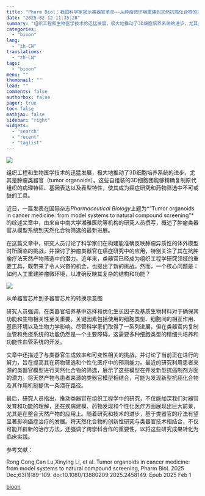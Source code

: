 ```yaml
---
title: "Pharm Biol：我国科学家揭示类器官革命——从肿瘤微环境重建到天然抗癌化合物的发现"
date: "2025-02-12 11:35:28"
summary: "组织工程和生物医学技术的迅猛发展，极大地推动了3D细胞培养系统的进步，尤其是肿瘤类器官（tu..."
categories:
  - "bioon"
lang:
  - "zh-CN"
translations:
  - "zh-CN"
tags:
  - "bioon"
menu: ""
thumbnail: ""
lead: ""
comments: false
authorbox: false
pager: true
toc: false
mathjax: false
sidebar: "right"
widgets:
  - "search"
  - "recent"
  - "taglist"
---
```


![](https://img.medsci.cn/bioon-com/20250211/1739244786484_8827638.jpeg)

组织工程和生物医学技术的迅猛发展，极大地推动了3D细胞培养系统的进步，尤其是肿瘤类器官（tumor organoids）。这些自组装的3D细胞团能够精确复制原代组织的病理特征、基因表达以及表型特性，使其成为癌症研究和药物筛选中不可或缺的工具。

近日，一篇发表在国际杂志*Pharmaceutical Biology*上题为*“Tumor organoids in cancer medicine: from model systems to natural compound screening”*的综述文章中，由来自中南大学湘雅医院等机构的研究人员撰写，概述了肿瘤类器官从模型系统到天然化合物筛选的最新进展。

在这篇文章中，研究人员讨论了科学家们在构建能准确反映肿瘤异质性的体外模型时所面临的挑战，并探讨了肿瘤类器官在癌症研究中的应用，特别关注了其在抗肿瘤疗法天然产物筛选中的潜力。近年来，类器官已经成为组织工程学研究领域的重要工具，既带来了令人兴奋的机会，也提出了新的挑战。然而，一个核心问题是：如何人工重建肿瘤微环境，以准确反映其复杂的结构和功能？

![](https://msimg.bioon.com/bioon-com/20250210/1739187988551_1938376.jpg)

从单器官芯片到多器官芯片的转换示意图

研究人员强调，在类器官培养基中选择和优化生长因子及基质生物材料对于确保其功能和生物相关性至关重要。关键因素包括使用的细胞类型、细胞间的相互作用、基质环境以及生物力学影响。尽管科学家们取得了一系列进展，但在类器官内复制血管和免疫系统的功能仍然是一个主要障碍，这需要多种细胞类型的精细共培养和功能性血管系统的开发。

文章中还描述了与类器官生成效率和可变性相关的挑战，并讨论了当前正在进行的努力，旨在提高其在药物筛选和个性化医疗中的预测能力。最近的研究利用患者来源的类器官模型进行天然化合物的筛选，展示了这些模型在开发新型抗癌制剂方面的潜力。将天然产物与患者来源的类器官模型相结合，可能为发现新型抗癌化合物及其作用机制提供一条潜在路径。

最后，研究人员指出，推动类器官在组织工程学中的研究，不仅能加深我们对器官发育和功能的理解，还在疾病建模、药物发现和个性化医疗方面展现出巨大前景，尤其是在整合天然产物的应用上。随着研究和技术的进步，基于类器官的疗法有望显著影响癌症治疗的发展。将天然化合物的创新性研究与类器官技术相结合，不仅可能开辟新的治疗方法，还强调了跨学科合作的重要性，以将这些研究成果转化为临床实践。

参考文献：

Rong Cong,Can Lu,Xinying Li, et al. Tumor organoids in cancer medicine: from model systems to natural compound screening, Pharm Biol. 2025 Dec;63(1):89-109. doi:10.1080/13880209.2025.2458149. Epub 2025 Feb 1

[bioon](http://news.bioon.com/article/b30e862e5010.html)
